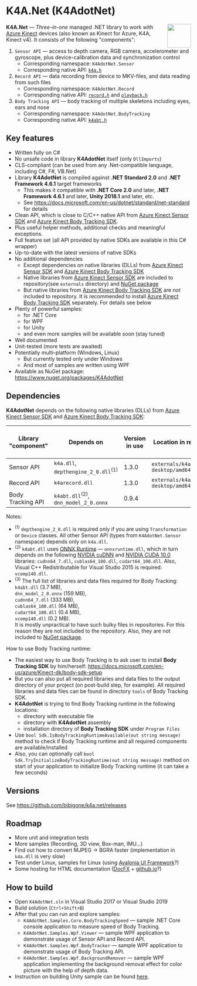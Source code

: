 # K4A.Net (K4AdotNet)

<img align="right" width="64" height="64" src="https://github.com/bibigone/k4a.net/raw/master/K4AdotNet-64.png">

**K4A.Net** &mdash; *Three-in-one* managed .NET library to work with [Azure Kinect](https://azure.microsoft.com/en-us/services/kinect-dk/) devices (also known as Kinect for Azure, K4A, Kinect v4). It consists of the following "components":
1. `Sensor API` &mdash; access to depth camera, RGB camera, accelerometer and gyroscope, plus device-calibration data and synchronization control
   * Corresponding namespace: `K4AdotNet.Sensor`
   * Corresponding native API: [`k4a.h`](https://github.com/bibigone/k4a.net/blob/master/externals/k4a/include/k4a/k4a.h)
2. `Record API` &mdash; data recording from device to MKV-files, and data reading from such files
   * Corresponding namespace: `K4AdotNet.Record`
   * Corresponding native API: [`record.h`](https://github.com/bibigone/k4a.net/blob/master/externals/k4a/include/k4arecord/record.h) and [`playback.h`](https://github.com/bibigone/k4a.net/blob/master/externals/k4a/include/k4arecord/playback.h)
3. `Body Tracking API` &mdash; body tracking of multiple skeletons including eyes, ears and nose
   * Corresponding namespace: `K4AdotNet.BodyTracking`
   * Corresponding native API: [`k4abt.h`](https://github.com/bibigone/k4a.net/blob/master/externals/k4abt/include/k4abt.h)


## Key features

* Written fully on C#
* No unsafe code in library **K4AdotNet** itself (only `DllImports`)
* CLS-compliant (can be used from any .Net-compatible language, including C#, F#, VB.Net)
* Library **K4AdotNet** is compiled against **.NET Standard 2.0** and **.NET Framework 4.6.1** target frameworks
  * This makes it compatible with **.NET Core 2.0** and later, **.NET Framework 4.6.1** and later, **Unity 2018.1** and later, etc.
  * See https://docs.microsoft.com/en-us/dotnet/standard/net-standard for details
* Clean API, which is close to C/C++ native API from [Azure Kinect Sensor SDK](https://docs.microsoft.com/en-us/azure/Kinect-dk/sensor-sdk-download) and [Azure Kinect Body Tracking SDK](https://docs.microsoft.com/en-us/azure/Kinect-dk/body-sdk-download).
* Plus useful helper methods, additional checks and meaningful exceptions.
* Full feature set (all API provided by native SDKs are available in this C# wrapper)
* Up-to-date with the latest versions of native SDKs
* No additional dependencies
  * Except dependencies on native libraries (DLLs) from [Azure Kinect Sensor SDK](https://docs.microsoft.com/en-us/azure/Kinect-dk/sensor-sdk-download) and [Azure Kinect Body Tracking SDK](https://docs.microsoft.com/en-us/azure/Kinect-dk/body-sdk-download)
  * Native libraries from [Azure Kinect Sensor SDK](https://docs.microsoft.com/en-us/azure/Kinect-dk/sensor-sdk-download) are included to repository(see `externals` directory) and [NuGet package](https://www.nuget.org/packages/K4AdotNet)
  * But native libraries from [Azure Kinect Body Tracking SDK](https://docs.microsoft.com/en-us/azure/Kinect-dk/body-sdk-download) are *not* included to repository. It is recommended to install [Azure Kinect Body Tracking SDK](https://docs.microsoft.com/en-us/azure/Kinect-dk/body-sdk-download) separately. For details see below
* Plenty of powerful samples:
  * for .NET Core
  * for WPF
  * for Unity
  * and even more samples will be available soon (stay tuned)
* Well documented
* Unit-tested (more tests are awaited)
* Potentially multi-platform (Windows, Linux)
  * But currently tested only under Windows
  * And most of samples are written using WPF
* Available as NuGet package: https://www.nuget.org/packages/K4AdotNet


## Dependencies

**K4AdotNet** depends on the following native libraries (DLLs) from [Azure Kinect Sensor SDK](https://docs.microsoft.com/en-us/azure/Kinect-dk/sensor-sdk-download) and [Azure Kinect Body Tracking SDK](https://docs.microsoft.com/en-us/azure/Kinect-dk/body-sdk-download):

| Library "component" | Depends on                                   | Version in use | Location in repository                | Included in [NuGet package](https://www.nuget.org/packages/K4AdotNet) 
|---------------------|----------------------------------------------|----------------|---------------------------------------|--------------------------
| Sensor API          | `k4a.dll`, `depthengine_2_0.dll`<sup>(1)</sup> | 1.3.0          | `externals/k4a/windows-desktop/amd64` | YES
| Record API          | `k4arecord.dll`                              | 1.3.0          | `externals/k4a/windows-desktop/amd64` | YES
| Body Tracking API   | `k4abt.dll`<sup>(2)</sup>, `dnn_model_2_0.onnx`   | 0.9.4          |                                       | no<sup>(3)</sup>

Notes:
* <sup>(1)</sup> `depthengine_2_0.dll` is required only if you are using `Transformation` or `Device` classes. All other Sensor API (types from `K4AdotNet.Sensor` namespace) depends only on `k4a.dll`.
* <sup>(2)</sup> `k4abt.dll` uses [ONNX Runtime](https://github.com/microsoft/onnxruntime) &mdash; `onnxruntime.dll`, which in turn depends on the following [NVIDIA cuDNN](https://developer.nvidia.com/cudnn) and [NVIDIA CUDA 10.0](https://developer.nvidia.com/cuda-10.0-download-archive) libraries: `cudnn64_7.dll`, `cublas64_100.dll`, `cudart64_100.dll`. Also, Visual C++ Redistributable for Visual Studio 2015 is required: `vcomp140.dll`.
* <sup>(3)</sup> The full list of libraries and data files required for Body Tracking: <br/>
`k4abt.dll` (3.7 MB), <br/>
`dnn_model_2_0.onnx` (159 MB), <br/>
`cudnn64_7.dll` (333 MB), <br/>
`cublas64_100.dll` (64 MB), <br/>
`cudart64_100.dll` (0.4 MB), <br/>
`vcomp140.dll` (0.2 MB). <br/>
It is mostly unpractical to have such bulky files in repositories. For this reason they are not included to the repository. Also, they are not included to [NuGet package](https://www.nuget.org/packages/K4AdotNet).

How to use Body Tracking runtime:
* The easiest way to use Body Tracking is to ask user to install **Body Tracking SDK** by him/herself: https://docs.microsoft.com/en-us/azure/Kinect-dk/body-sdk-setup
* But you can also put all required libraries and data files to the output directory of your project (on post-build step, for example). All required libraries and data files can be found in directory `tools` of Body Tracking SDK.
* **K4AdotNet** is trying to find Body Tracking runtime in the following locations:
  * directory with executable file
  * directory with **K4AdotNet** assembly
  * installation directory of **Body Tracking SDK** under `Program Files`
* Use `bool Sdk.IsBodyTrackingRuntimeAvailable(out string message)` method to check if Body Tracking runtime and all required components are available/installed
* Also, you can optionally call `bool Sdk.TryInitializeBodyTrackingRuntime(out string message)` method on start of your application to initialize Body Tracking runtime (it can take a few seconds)


## Versions

See https://github.com/bibigone/k4a.net/releases


## Roadmap

* More unit and integration tests
* More samples (Recording, 3D view, Box-man, IMU...)
* Find out how to convert MJPEG -> BGRA faster (implementation in `k4a.dll` is very slow)
* Test under Linux, samples for Linux (using [Avalonia UI Framework](http://avaloniaui.net/)?)
* Some hosting for HTML documentation ([DocFX](https://dotnet.github.io/docfx/) + [github.io](https://pages.github.com/)?)


## How to build

* Open `K4AdotNet.sln` in Visual Studio 2017 or Visual Studio 2019
* Build solution (`Ctrl+Shift+B`)
* After that you can run and explore samples:
  * `K4AdotNet.Samples.Core.BodyTrackingSpeed` &mdash; sample .NET Core console application to measure speed of Body Tracking.
  * `K4AdotNet.Samples.Wpf.Viewer` &mdash; sample WPF application to demonstrate usage of Sensor API and Record API.
  * `K4AdotNet.Samples.Wpf.BodyTracker` &mdash; sample WPF application to demonstrate usage of Body Tracking API.
  * `K4AdotNet.Samples.Wpf.BackgroundRemover` &mdash; sample WPF application implementing the background removal effect for color picture with the help of depth data.
* Instruction on building Unity sample can be found [here](https://github.com/bibigone/k4a.net/blob/master/K4AdotNet.Samples.Unity/readme.md).
